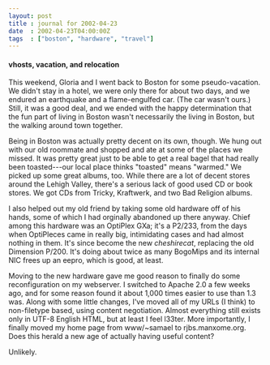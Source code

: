 ```yaml
---
layout: post
title : journal for 2002-04-23
date  : 2002-04-23T04:00:00Z
tags  : ["boston", "hardware", "travel"]
---
```

<h4>vhosts, vacation, and relocation</h4>This weekend, Gloria and I went back to Boston for some pseudo-vacation.  We didn't stay in a hotel, we were only there for about two days, and we endured an earthquake and a flame-engulfed car.  (The car wasn't ours.)  Still, it was a good deal, and we ended with the happy determination that the fun part of living in Boston wasn't necessarily the living in Boston, but the walking around town together.

Being in Boston was actually pretty decent on its own, though.  We hung out with our old roommate and shopped and ate at some of the places we missed.  It was pretty great just to be able to get a real bagel that had really been toasted---our local place thinks "toasted" means "warmed."  We picked up some great albums, too.  While there are a lot of decent stores around the Lehigh Valley, there's a serious lack of good used CD or book stores.  We got CDs from Tricky, Kraftwerk, and two Bad Religion albums.  

I also helped out my old friend by taking some old hardware off of his hands, some of which I had orginally abandoned up there anyway.  Chief among this hardware was an OptiPlex GXa;  it's a P2/233, from the days when OptiPleces came in really big, intimidating cases and had almost nothing in them.  It's since become the new <em>cheshirecat</em>, replacing the old Dimension P/200. It's doing about twice as many BogoMips and its internal NIC frees up an eepro, which is good, at least.

Moving to the new hardware gave me good reason to finally do some reconfiguration on my webserver.  I switched to Apache 2.0 a few weeks ago, and for some reason found it about 1,000 times easier to use than 1.3 was.  Along with some little changes, I've moved all of my URLs (I think) to non-filetype based, using content negotiation.  Almost everything still exists only in UTF-8 English HTML, but at least I feel l33ter.  More importantly, I finally moved my home page from www/~samael to rjbs.manxome.org.  Does this herald a new age of actually having useful content?  

Unlikely.
